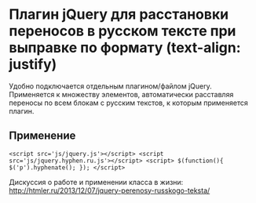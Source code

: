 Плагин jQuery для расстановки переносов в русском тексте при выправке по формату (text-align: justify)
================================

Удобно подключается отдельным плагином/файлом jQuery. Применяется к множеству элементов, автоматически расставляя переносы по всем блокам с русским текстов, к которым применяется плагин.

Применение
------------
`
	<script src='js/jquery.js'></script>
	<script src='js/jquery.hyphen.ru.js'></script>
	<script>
		$(function(){
			$('p').hyphenate();
		});
	</script>
`

Дискуссия о работе и применении класса в жизни: http://htmler.ru/2013/12/07/jquery-perenosy-russkogo-teksta/ 

